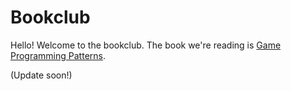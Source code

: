 # Bookclub

Hello! Welcome to the bookclub. The book we're reading is [Game Programming Patterns](https://gameprogrammingpatterns.com/).

(Update soon!)
